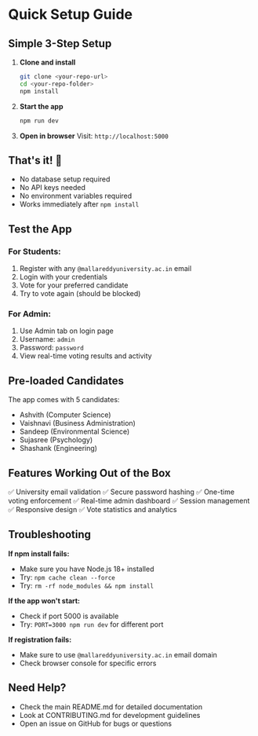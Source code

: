# Quick Setup Guide

## Simple 3-Step Setup

1. **Clone and install**
   ```bash
   git clone <your-repo-url>
   cd <your-repo-folder>
   npm install
   ```

2. **Start the app**
   ```bash
   npm run dev
   ```

3. **Open in browser**
   Visit: `http://localhost:5000`

## That's it! 🎉

- No database setup required
- No API keys needed  
- No environment variables required
- Works immediately after `npm install`

## Test the App

### For Students:
1. Register with any `@mallareddyuniversity.ac.in` email
2. Login with your credentials
3. Vote for your preferred candidate
4. Try to vote again (should be blocked)

### For Admin:
1. Use Admin tab on login page
2. Username: `admin`
3. Password: `password`  
4. View real-time voting results and activity

## Pre-loaded Candidates

The app comes with 5 candidates:
- Ashvith (Computer Science)
- Vaishnavi (Business Administration)
- Sandeep (Environmental Science)
- Sujasree (Psychology)
- Shashank (Engineering)

## Features Working Out of the Box

✅ University email validation
✅ Secure password hashing
✅ One-time voting enforcement
✅ Real-time admin dashboard
✅ Session management
✅ Responsive design
✅ Vote statistics and analytics

## Troubleshooting

**If npm install fails:**
- Make sure you have Node.js 18+ installed
- Try: `npm cache clean --force`
- Try: `rm -rf node_modules && npm install`

**If the app won't start:**
- Check if port 5000 is available
- Try: `PORT=3000 npm run dev` for different port

**If registration fails:**
- Make sure to use `@mallareddyuniversity.ac.in` email domain
- Check browser console for specific errors

## Need Help?

- Check the main README.md for detailed documentation
- Look at CONTRIBUTING.md for development guidelines
- Open an issue on GitHub for bugs or questions